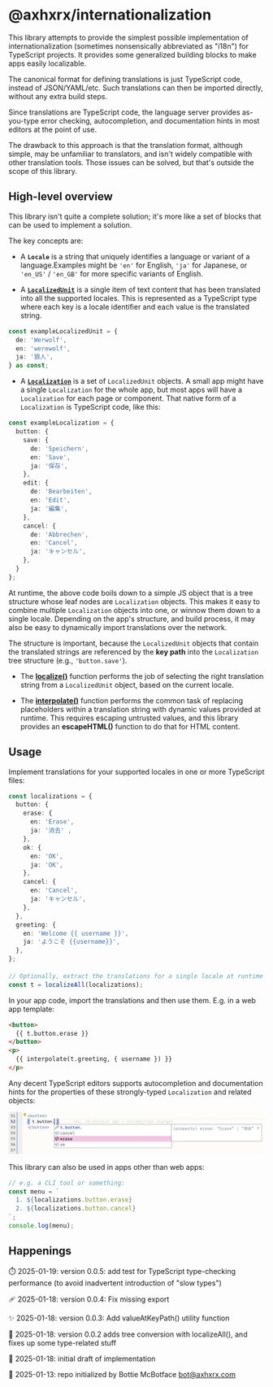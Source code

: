 # @axhxrx/internationalization

This library attempts to provide the simplest possible implementation of internationalization (sometimes nonsensically abbreviated as "i18n") for TypeScript projects. It provides some generalized building blocks to make apps easily localizable.

The canonical format for defining translations is just TypeScript code, instead of JSON/YAML/etc. Such translations can then be imported directly, without any extra build steps.

Since translations are TypeScript code, the language server provides as-you-type error checking, autocompletion, and documentation hints in most editors at the point of use.

The drawback to this approach is that the translation format, although simple, may be unfamiliar to translators, and isn't widely compatible with other translation tools. Those issues can be solved, but that's outside the scope of this library.

## High-level overview

This library isn't quite a complete solution; it's more like a set of blocks that can be used to implement a solution.

The key concepts are:

- A **`Locale`** is a string that uniquely identifies a language or variant of a language.Examples might be `'en'` for English, `'ja'` for Japanese, or `'en_US'` / `'en_GB'` for more specific variants of English.

- A [**`LocalizedUnit`**](./LocalizedUnit.ts) is a single item of text content that has been translated into all the supported locales. This is represented as a TypeScript type where each key is a locale identifier and each value is the translated string.

```ts
const exampleLocalizedUnit = {
  de: 'Werwolf',
  en: 'werewolf',
  ja: '狼人',
} as const;
```

- A [**`Localization`**](./Localization.ts) is a set of `LocalizedUnit` objects. A small app might have a single `Localization` for the whole app, but most apps will have a `Localization` for each page or component. That native form of a `Localization` is TypeScript code, like this:

```ts
const exampleLocalization = {
  button: {
    save: {
      de: 'Speichern',
      en: 'Save',
      ja: '保存',
    },
    edit: {
      de: 'Bearbeiten',
      en: 'Edit',
      ja: '編集',
    },
    cancel: {
      de: 'Abbrechen',
      en: 'Cancel',
      ja: 'キャンセル',
    },
  }
};
```

At runtime, the above code boils down to a simple JS object that is a tree structure whose leaf nodes are `Localization` objects. This makes it easy to combine multiple `Localization` objects into one, or winnow them down to a single locale. Depending on the app's structure, and build process, it may also be easy to dynamically import translations over the network.

The structure is important, because the `LocalizedUnit` objects that contain the translated strings are referenced by the **key path** into the `Localization` tree structure (e.g., `'button.save'`).

- The [**localize()**](./localize.ts) function performs the job of selecting the right translation string from a `LocalizedUnit` object, based on the current locale.

- The [**interpolate()**](./interpolate.ts) function performs the common task of replacing placeholders within a translation string with dynamic values provided at runtime. This requires escaping untrusted values, and this library provides an **escapeHTML()** function to do that for HTML content.

## Usage

Implement translations for your supported locales in one or more TypeScript files:

```ts
const localizations = {
  button: {
    erase: {
      en: 'Erase',
      ja: '消去' ,
    },
    ok: {
      en: 'OK',
      ja: 'OK',
    },
    cancel: {
      en: 'Cancel',
      ja: 'キャンセル',
    },
  },
  greeting: {
    en: 'Welcome {{ username }}',
    ja: 'ようこそ {{username}}',
  },
};

// Optionally, extract the translations for a single locale at runtime for convenience and/or efficiency:
const t = localizeAll(localizations);
```

In your app code, import the translations and then use them. E.g. in a web app template:

```html
<button>
  {{ t.button.erase }}
</button>
<p>
  {{ interpolate(t.greeting, { username }) }}
</p>
```

Any decent TypeScript editors supports autocompletion and documentation hints for the properties of these strongly-typed `Localization` and related objects: 

![alt text](README.screenshot.jpg)

This library can also be used in apps other than web apps:

```typescript
// e.g. a CLI tool or something:
const menu = `
  1. ${localizations.button.erase}
  2. ${localizations.button.cancel}
`;
console.log(menu);
```

## Happenings

⏱️ 2025-01-19: version 0.0.5: add test for TypeScript type-checking performance (to avoid inadvertent introduction of "slow types")

🩹 2025-01-18: version 0.0.4: Fix missing export

✨ 2025-01-18: version 0.0.3: Add valueAtKeyPath() utility function

👹 2025-01-18: version 0.0.2 adds tree conversion with localizeAll(), and fixes up some type-related stuff

👹 2025-01-18: initial draft of implementation

🤖 2025-01-13: repo initialized by Bottie McBotface bot@axhxrx.com
